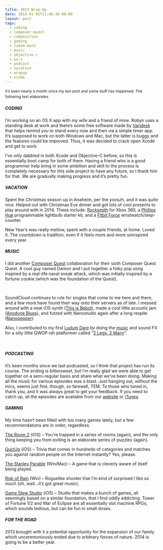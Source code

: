 ```yaml
---
title: 2013 Wrap-Up
date: 2014-01-02T11:46:36-08:00
layout: post
tags:
  - coding
  - composer-quest
  - composition
  - gaming
  - ludum-dare
  - music
  - objective-c
  - os-x
  - podcast
  - vacation
  - wrapup
  - xcode
---
```

<span style="font-size: 0.875em; line-height: 1.5;">It&#8217;s been nearly a month since my last post and some stuff has happened. The following text elaborates.</span>

<!--more-->

##### CODING

I&#8217;m working on an OS X app with my wife and a friend of mine. Robyn uses a standing desk at work and there&#8217;s some free software made by [Varidesk](http://www.varidesk.com/desktop-app) that helps remind you to stand every now and then via a simple timer app. It&#8217;s supposed to work on both Windows and Mac, but the latter is buggy and the features could be improved. Thus, it was decided to crack open Xcode and get to work.

I&#8217;ve only dabbled in both Xcode and Objective-C before, so this is essentially boot camp for both of them. Having a friend who is a good programmer help bring in some ambition and skill to the process is completely necessary for this side project to have any future, so I thank him for that. We are gradually making progress and it&#8217;s pretty fun.

##### VACATION

Spent the Christmas season up in Anaheim, per the yooszh, and it was quite nice. Helped out with Christmas Eve dinner and got lots of cool presents to play around with in 2014. These include: [Rocksmith](rocksmith.ubi.com/rocksmith/en-us/home/index.aspx) for Xbox 360, a [Phillips Hue](http://www.meethue.com/) programmable lightbulb starter kit, and a [Fitbit Force](http://www.fitbit.com/force) wristwatch/step-counter.

New Year&#8217;s was really mellow, spent with a couple friends, at home. Loved it. The countdown is tradition, even if it feels more and more uninspired every year.

##### MUSIC

I did another [Composer Quest](http://composerquest.com) collaboration for their sixth Composer Quest Quest. A cool guy named Damon and I put together a folky pop song inspired by a real-life naval sneak attack, which was initially inspired by a fortune cookie (which was the foundation of the Quest).

&nbsp;

SoundCloud continues to rule for singles that come to me here and there, and a few more have found their way onto their servers as of late. I messed around with a neat iOS synth ([This is Bebot](https://soundcloud.com/nebyoolae/this-is-bebot)), made a cool little acoustic jam ([Anodyne Blues](https://soundcloud.com/nebyoolae/anodyne-blues)), and futzed with Nanostudio again after a long respite ([Nanopepper](https://soundcloud.com/nebyoolae/nanopepper)).

Also, I contributed to my first [Ludum Dare](http://ludumdare.com/compo) by doing the [music](https://soundcloud.com/nebyoolae/alabastercesium) and sound FX for a silly little QWOP-ish platformer called &#8220;[2 Legs, 2 Many](http://www.ludumdare.com/compo/ludum-dare-28/?action=preview&uid=29417)&#8220;.

&nbsp;

##### PODCASTING

It&#8217;s been months since we last podcasted, so I think that project has run its course. The ending is bittersweet, but I&#8217;m really glad we were able to get together on a semi-regular basis and share what we&#8217;ve been doing. Making all the music for various episodes was a blast. Just hanging out, without the mics, seems just fine, though, so farewell, TEM. To those who tuned in, thank you, and it was always great to get your feedback. If you need to catch up, all the episodes are available from our [website](http://theescortmission.com) or [iTunes](http://itunes.apple.com/us/podcast/the-escort-mission-podcast/id520766480).

##### GAMING

My time hasn&#8217;t been filled with too many games lately, but a few recommendations are in order, regardless.

[The Room 2](http://fireproofgames.com/the-room-two) (iOS) &#8211; You&#8217;re trapped in a series of rooms (again), and the only thing keeping you from exiting is an elaborate series of puzzles (again).

[QuizUp](https://www.quizup.com/) (iOS) &#8211; Trivia that comes in hundreds of categories and matches you against random people on the Internet instantly? Yes, please.

[The Stanley Parable](http://www.stanleyparable.com/) (Win/Mac) &#8211; A game that is cleverly aware of itself being played.

[Risk of Rain](http://riskofraingame.com/) (Win) &#8211; Roguelike shooter that I&#8217;m kind of surprised I like so much (oh, wait&#8230;it&#8217;s got great music).

[Game Stew Studio](http://gamestewstudio.blogspot.com/) (iOS) &#8211; Studio that makes a bunch of games, all seemingly based on a similar foundation, that I find oddly addicting. Tower of Fortune 1/2 and War of Eclipse are all essentially slot machine RPGs, which sounds tedious, but can be fun in small doses.

##### FOR THE ROAD

2013 brought with it a potential opportunity for the expansion of our family which unceremoniously ended due to arbitrary forces of nature. 2014 is going to be a better year.
